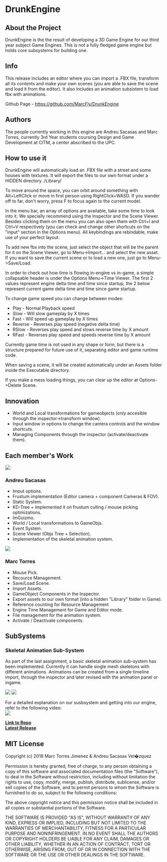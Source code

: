 ﻿# DrunkEngine

## About the Project
DrunkEngine is the the result of developing a 3D Game Engine for our third year subject Game Engines. This is not a fully fledged game engine but holds core subsystems for building one.

## Info
This release includes an editor where you can import a .FBX file, transform all its contents and make your own scenes (you are able to save the scene and load it from the editor). It also includes an animation subsistem to load fbx with animations.

Github Page - https://github.com/MarcFly/DrunkEngine

## Authors
The people currently working in this engine are Andreu Sacasas and Marc Torres, currently 3rd Year students coursing Design and Game Development at CITM, a center abscribed to the UPC.



## How to use it
DrunkEngine will automatically load an .FBX file with a street and some houses with textures.
It will export the files to our own format under a HIDDEN directory ./Library/

To move around the space, you can orbit around something with Alt+LeftClick or move in first person using RightClick+WASD. If you wander off to far, don't worry, press F to focus again to the current model.

In the menu bar, an array of options are available, take some time to look into it. We specially recommend using the Inspector and the Scene Viewer. Besides clicking them on the menu you can also open them with Ctrl+I and Ctrl+V respectively (you can check and change other shortcuts on the "input" section in the Options menu).
All keybindings are rebindable, make use of your perfect layout.

To add new fbx into the scene, just select the object that will be the parent for it on the Scene Viewer, go to Menu->Import... and select the new asset.
If you want to save the current scene or to load a new one, just go to Menu->Save/Load. 

In order to check out how time is flowing in-engine vs in-game, a simple collapsable header is under the Options Menu->Time Viewer.
The first 2 values represent engine delta time and time since startup, the 2 below represent current game delta time and time since game startup.

To change game speed you can change between modes:
 - Play - Normal Playback speed
 - Slow - Will slow gameplay by X times
 - Fast - Will speed up gameplay by X times
 - Reverse - Reverses play speed (negative delta time)
 - RSlow - Reverses play speed and slows reverse time by X amount
 - RFast - Reverses play speed and speeds reverse time by X amount

Currently game time is not used in any shape or form, but there is a structure prepared for future use of it, separating editor and game runtime code.

When saving a scene, it will be created automatically under an Assets folder inside the Executable directory.

If you make a mess loading things, you can clear up the editor at Options->Delete Scene.

## Innovation
- World and Local transformations for gameobjects (only accesible through the inspector->transform window).
- Input window in options to change the camera controls and the window shortcuts.
- Managing Components through the inspector (activate/deactivate them).

## Each member's Work

![](https://i.imgur.com/2GgGvr3.png)  
### Andreu Sacasas

- Imput options.
- Frustum implementation (Editor camera + component Cameras & FOV).
- Static System.
- KD-Tree + implemented it on frustum culling / mouse picking optimizations.
- ImGuizmo.
- World / Local transformations to GameObjs.
- Event System.
- Scene Viewer (Objs Tree + Selection).
- Implementation of the skeletal animation system.

![](https://i.imgur.com/1uM1OJA.jpg)  
### Marc Torres

- Mouse Pick.
- Recource Management.
- Save/Load Scene.
- Import Assets.
- GameObject Components in the Inspector.
- Export assets to our own format (into a hidden "Library" folder in Game).
- Reference counting for Resource Management
- Engine Time Management for Game and Editor mode.
- File management for the animation system.
- Activate / Deactivate components.

## SubSystems

### 

### Skeletal Animation Sub-System
As part of the last assignment, a basic skeletal animation sub-system has been implemented. Currently it can handle single mesh skeletons with different animations. Animations can be created from a single timeline import, through the inspector and later revised with the animation panel or ingame.  

![](https://media.giphy.com/media/9x5b92dJqSBvtiqYBQ/giphy.gif)
![](https://media.giphy.com/media/A7VJ37OYWXSTzRGHP1/giphy.gif)

For a detailed explanation on our susbsystem and getting into our engine, refer to the following video:  
[![](https://upload.wikimedia.org/wikipedia/commons/thumb/4/4c/YouTube_icon.png/800px-YouTube_icon.png)](https://www.youtube.com/watch?v=bNXV1bHX8Es&feature=youtu.be)

[**Link to Repo**][1]  
[**Latest Release**][2] 

## MIT License

Copyright (c) 2018 Marc Torres Jimenez & Andreu Sacasas Vel�zquez

Permission is hereby granted, free of charge, to any person obtaining a copy
of this software and associated documentation files (the "Software"), to deal
in the Software without restriction, including without limitation the rights
to use, copy, modify, merge, publish, distribute, sublicense, and/or sell
copies of the Software, and to permit persons to whom the Software is
furnished to do so, subject to the following conditions:

The above copyright notice and this permission notice shall be included in all
copies or substantial portions of the Software.

THE SOFTWARE IS PROVIDED "AS IS", WITHOUT WARRANTY OF ANY KIND, EXPRESS OR
IMPLIED, INCLUDING BUT NOT LIMITED TO THE WARRANTIES OF MERCHANTABILITY,
FITNESS FOR A PARTICULAR PURPOSE AND NONINFRINGEMENT. IN NO EVENT SHALL THE
AUTHORS OR COPYRIGHT HOLDERS BE LIABLE FOR ANY CLAIM, DAMAGES OR OTHER
LIABILITY, WHETHER IN AN ACTION OF CONTRACT, TORT OR OTHERWISE, ARISING FROM,
OUT OF OR IN CONNECTION WITH THE SOFTWARE OR THE USE OR OTHER DEALINGS IN THE
SOFTWARE.

[1]:https://github.com/MarcFly/DrunkEngine
[2]:https://github.com/MarcFly/DrunkEngine/releases
